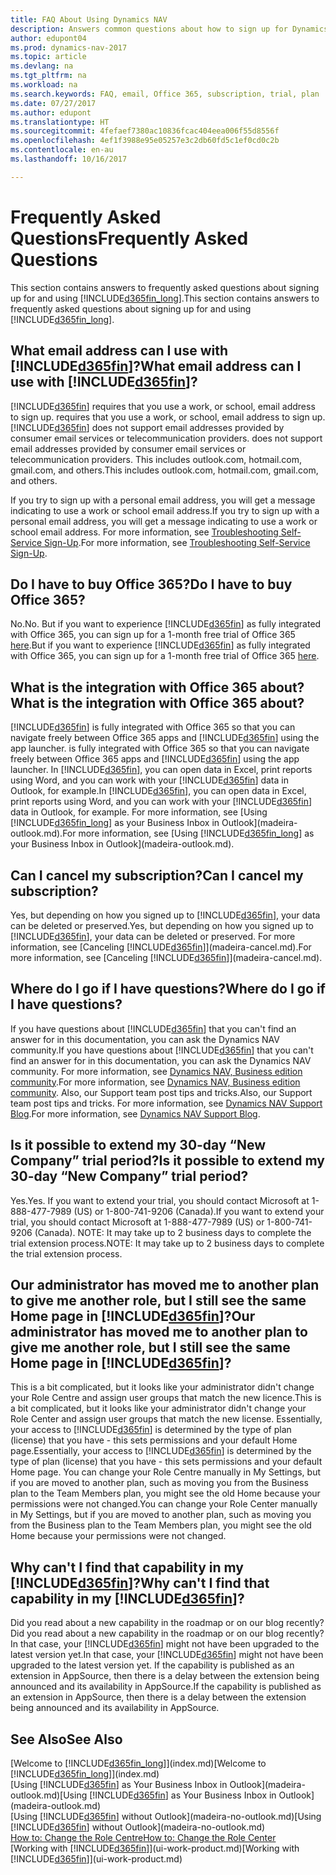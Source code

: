 ```yaml
---
title: FAQ About Using Dynamics NAV
description: Answers common questions about how to sign up for Dynamics NAV, and what to do to get started.
author: edupont04
ms.prod: dynamics-nav-2017
ms.topic: article
ms.devlang: na
ms.tgt_pltfrm: na
ms.workload: na
ms.search.keywords: FAQ, email, Office 365, subscription, trial, plan
ms.date: 07/27/2017
ms.author: edupont
ms.translationtype: HT
ms.sourcegitcommit: 4fefaef7380ac10836fcac404eea006f55d8556f
ms.openlocfilehash: 4ef1f3988e95e05257e3c2db60fd5c1ef0cd0c2b
ms.contentlocale: en-au
ms.lasthandoff: 10/16/2017

---
```

# <a name="frequently-asked-questions"></a><span data-ttu-id="4f8b5-103">Frequently Asked Questions</span><span class="sxs-lookup"><span data-stu-id="4f8b5-103">Frequently Asked Questions</span></span>
<span data-ttu-id="4f8b5-104">This section contains answers to frequently asked questions about signing up for and using [!INCLUDE[d365fin_long](includes/d365fin_long_md.md)].</span><span class="sxs-lookup"><span data-stu-id="4f8b5-104">This section contains answers to frequently asked questions about signing up for and using [!INCLUDE[d365fin_long](includes/d365fin_long_md.md)].</span></span>  

## <a name="what-email-address-can-i-use-with-included365finincludesd365finmdmd"></a><span data-ttu-id="4f8b5-105">What email address can I use with [!INCLUDE[d365fin](includes/d365fin_md.md)]?</span><span class="sxs-lookup"><span data-stu-id="4f8b5-105">What email address can I use with [!INCLUDE[d365fin](includes/d365fin_md.md)]?</span></span>
[!INCLUDE[d365fin](includes/d365fin_md.md)]<span data-ttu-id="4f8b5-106"> requires that you use a work, or school, email address to sign up.</span><span class="sxs-lookup"><span data-stu-id="4f8b5-106"> requires that you use a work, or school, email address to sign up.</span></span> [!INCLUDE[d365fin](includes/d365fin_md.md)]<span data-ttu-id="4f8b5-107"> does not support email addresses provided by consumer email services or telecommunication providers.</span><span class="sxs-lookup"><span data-stu-id="4f8b5-107"> does not support email addresses provided by consumer email services or telecommunication providers.</span></span> <span data-ttu-id="4f8b5-108">This includes outlook.com, hotmail.com, gmail.com, and others.</span><span class="sxs-lookup"><span data-stu-id="4f8b5-108">This includes outlook.com, hotmail.com, gmail.com, and others.</span></span>  

<span data-ttu-id="4f8b5-109">If you try to sign up with a personal email address, you will get a message indicating to use a work or school email address.</span><span class="sxs-lookup"><span data-stu-id="4f8b5-109">If you try to sign up with a personal email address, you will get a message indicating to use a work or school email address.</span></span> <span data-ttu-id="4f8b5-110">For more information, see [Troubleshooting Self-Service Sign-Up](ui-troubleshoot-self-signup.md).</span><span class="sxs-lookup"><span data-stu-id="4f8b5-110">For more information, see [Troubleshooting Self-Service Sign-Up](ui-troubleshoot-self-signup.md).</span></span>  

## <a name="do-i-have-to-buy-office-365"></a><span data-ttu-id="4f8b5-111">Do I have to buy Office 365?</span><span class="sxs-lookup"><span data-stu-id="4f8b5-111">Do I have to buy Office 365?</span></span>
<span data-ttu-id="4f8b5-112">No.</span><span class="sxs-lookup"><span data-stu-id="4f8b5-112">No.</span></span> <span data-ttu-id="4f8b5-113">But if you want to experience [!INCLUDE[d365fin](includes/d365fin_md.md)] as fully integrated with Office 365, you can sign up for a 1-month free trial of Office 365 [here](https://products.office.com/try).</span><span class="sxs-lookup"><span data-stu-id="4f8b5-113">But if you want to experience [!INCLUDE[d365fin](includes/d365fin_md.md)] as fully integrated with Office 365, you can sign up for a 1-month free trial of Office 365 [here](https://products.office.com/try).</span></span>  

## <a name="what-is-the-integration-with-office-365-about"></a><span data-ttu-id="4f8b5-114">What is the integration with Office 365 about?</span><span class="sxs-lookup"><span data-stu-id="4f8b5-114">What is the integration with Office 365 about?</span></span>
[!INCLUDE[d365fin](includes/d365fin_md.md)]<span data-ttu-id="4f8b5-115"> is fully integrated with Office 365 so that you can navigate freely between Office 365 apps and [!INCLUDE[d365fin](includes/d365fin_md.md)] using the app launcher.</span><span class="sxs-lookup"><span data-stu-id="4f8b5-115"> is fully integrated with Office 365 so that you can navigate freely between Office 365 apps and [!INCLUDE[d365fin](includes/d365fin_md.md)] using the app launcher.</span></span> <span data-ttu-id="4f8b5-116">In [!INCLUDE[d365fin](includes/d365fin_md.md)], you can open data in Excel, print reports using Word, and you can work with your [!INCLUDE[d365fin](includes/d365fin_md.md)] data in Outlook, for example.</span><span class="sxs-lookup"><span data-stu-id="4f8b5-116">In [!INCLUDE[d365fin](includes/d365fin_md.md)], you can open data in Excel, print reports using Word, and you can work with your [!INCLUDE[d365fin](includes/d365fin_md.md)] data in Outlook, for example.</span></span> <span data-ttu-id="4f8b5-117">For more information, see [Using [!INCLUDE[d365fin_long](includes/d365fin_long_md.md)] as your Business Inbox in Outlook](madeira-outlook.md).</span><span class="sxs-lookup"><span data-stu-id="4f8b5-117">For more information, see [Using [!INCLUDE[d365fin_long](includes/d365fin_long_md.md)] as your Business Inbox in Outlook](madeira-outlook.md).</span></span>  

## <a name="can-i-cancel-my-subscription"></a><span data-ttu-id="4f8b5-118">Can I cancel my subscription?</span><span class="sxs-lookup"><span data-stu-id="4f8b5-118">Can I cancel my subscription?</span></span>
<span data-ttu-id="4f8b5-119">Yes, but depending on how you signed up to [!INCLUDE[d365fin](includes/d365fin_md.md)], your data can be deleted or preserved.</span><span class="sxs-lookup"><span data-stu-id="4f8b5-119">Yes, but depending on how you signed up to [!INCLUDE[d365fin](includes/d365fin_md.md)], your data can be deleted or preserved.</span></span> <span data-ttu-id="4f8b5-120">For more information, see [Canceling [!INCLUDE[d365fin](includes/d365fin_md.md)]](madeira-cancel.md).</span><span class="sxs-lookup"><span data-stu-id="4f8b5-120">For more information, see [Canceling [!INCLUDE[d365fin](includes/d365fin_md.md)]](madeira-cancel.md).</span></span>  

## <a name="where-do-i-go-if-i-have-questions"></a><span data-ttu-id="4f8b5-121">Where do I go if I have questions?</span><span class="sxs-lookup"><span data-stu-id="4f8b5-121">Where do I go if I have questions?</span></span>
<span data-ttu-id="4f8b5-122">If you have questions about [!INCLUDE[d365fin](includes/d365fin_md.md)] that you can't find an answer for in this documentation, you can ask the Dynamics NAV community.</span><span class="sxs-lookup"><span data-stu-id="4f8b5-122">If you have questions about [!INCLUDE[d365fin](includes/d365fin_md.md)] that you can't find an answer for in this documentation, you can ask the Dynamics NAV community.</span></span> <span data-ttu-id="4f8b5-123">For more information, see [Dynamics NAV, Business edition community](https://community.dynamics.com/business).</span><span class="sxs-lookup"><span data-stu-id="4f8b5-123">For more information, see [Dynamics NAV, Business edition community](https://community.dynamics.com/business).</span></span> <span data-ttu-id="4f8b5-124">Also, our Support team post tips and tricks.</span><span class="sxs-lookup"><span data-stu-id="4f8b5-124">Also, our Support team post tips and tricks.</span></span> <span data-ttu-id="4f8b5-125">For more information, see [Dynamics NAV Support Blog](https://blogs.msdn.microsoft.com/dyn365finsupport).</span><span class="sxs-lookup"><span data-stu-id="4f8b5-125">For more information, see [Dynamics NAV Support Blog](https://blogs.msdn.microsoft.com/dyn365finsupport).</span></span>  

## <a name="is-it-possible-to-extend-my-30-day-new-company-trial-period"></a><span data-ttu-id="4f8b5-126">Is it possible to extend my 30-day “New Company” trial period?</span><span class="sxs-lookup"><span data-stu-id="4f8b5-126">Is it possible to extend my 30-day “New Company” trial period?</span></span>
<span data-ttu-id="4f8b5-127">Yes.</span><span class="sxs-lookup"><span data-stu-id="4f8b5-127">Yes.</span></span> <span data-ttu-id="4f8b5-128">If you want to extend your trial, you should contact Microsoft at 1-888-477-7989 (US) or 1-800-741-9206 (Canada).</span><span class="sxs-lookup"><span data-stu-id="4f8b5-128">If you want to extend your trial, you should contact Microsoft at 1-888-477-7989 (US) or 1-800-741-9206 (Canada).</span></span> <span data-ttu-id="4f8b5-129">NOTE:  It may take up to 2 business days to complete the trial extension process.</span><span class="sxs-lookup"><span data-stu-id="4f8b5-129">NOTE:  It may take up to 2 business days to complete the trial extension process.</span></span>  

## <a name="our-administrator-has-moved-me-to-another-plan-to-give-me-another-role-but-i-still-see-the-same-home-page-in-included365finincludesd365finmdmd"></a><span data-ttu-id="4f8b5-130">Our administrator has moved me to another plan to give me another role, but I still see the same Home page in [!INCLUDE[d365fin](includes/d365fin_md.md)]?</span><span class="sxs-lookup"><span data-stu-id="4f8b5-130">Our administrator has moved me to another plan to give me another role, but I still see the same Home page in [!INCLUDE[d365fin](includes/d365fin_md.md)]?</span></span>
<span data-ttu-id="4f8b5-131">This is a bit complicated, but it looks like your administrator didn't change your Role Centre and assign user groups that match the new licence.</span><span class="sxs-lookup"><span data-stu-id="4f8b5-131">This is a bit complicated, but it looks like your administrator didn't change your Role Center and assign user groups that match the new license.</span></span> <span data-ttu-id="4f8b5-132">Essentially, your access to [!INCLUDE[d365fin](includes/d365fin_md.md)] is determined by the type of plan (license) that you have - this sets permissions and your default Home page.</span><span class="sxs-lookup"><span data-stu-id="4f8b5-132">Essentially, your access to [!INCLUDE[d365fin](includes/d365fin_md.md)] is determined by the type of plan (license) that you have - this sets permissions and your default Home page.</span></span> <span data-ttu-id="4f8b5-133">You can change your Role Centre manually in My Settings, but if you are moved to another plan, such as moving you from the Business plan to the Team Members plan, you might see the old Home because your permissions were not changed.</span><span class="sxs-lookup"><span data-stu-id="4f8b5-133">You can change your Role Center manually in My Settings, but if you are moved to another plan, such as moving you from the Business plan to the Team Members plan, you might see the old Home because your permissions were not changed.</span></span>  

## <a name="why-cant-i-find-that-capability-in-my-included365finincludesd365finmdmd"></a><span data-ttu-id="4f8b5-134">Why can't I find that capability in my [!INCLUDE[d365fin](includes/d365fin_md.md)]?</span><span class="sxs-lookup"><span data-stu-id="4f8b5-134">Why can't I find that capability in my [!INCLUDE[d365fin](includes/d365fin_md.md)]?</span></span>
<span data-ttu-id="4f8b5-135">Did you read about a new capability in the roadmap or on our blog recently?</span><span class="sxs-lookup"><span data-stu-id="4f8b5-135">Did you read about a new capability in the roadmap or on our blog recently?</span></span> <span data-ttu-id="4f8b5-136">In that case, your [!INCLUDE[d365fin](includes/d365fin_md.md)] might not have been upgraded to the latest version yet.</span><span class="sxs-lookup"><span data-stu-id="4f8b5-136">In that case, your [!INCLUDE[d365fin](includes/d365fin_md.md)] might not have been upgraded to the latest version yet.</span></span> <span data-ttu-id="4f8b5-137">If the capability is published as an extension in AppSource, then there is a delay between the extension being announced and its availability in AppSource.</span><span class="sxs-lookup"><span data-stu-id="4f8b5-137">If the capability is published as an extension in AppSource, then there is a delay between the extension being announced and its availability in AppSource.</span></span>

## <a name="see-also"></a><span data-ttu-id="4f8b5-138">See Also</span><span class="sxs-lookup"><span data-stu-id="4f8b5-138">See Also</span></span>
<span data-ttu-id="4f8b5-139">[Welcome to [!INCLUDE[d365fin_long](includes/d365fin_long_md.md)]](index.md)</span><span class="sxs-lookup"><span data-stu-id="4f8b5-139">[Welcome to [!INCLUDE[d365fin_long](includes/d365fin_long_md.md)]](index.md)</span></span>  
<span data-ttu-id="4f8b5-140">[Using [!INCLUDE[d365fin](includes/d365fin_md.md)] as Your Business Inbox in Outlook](madeira-outlook.md)</span><span class="sxs-lookup"><span data-stu-id="4f8b5-140">[Using [!INCLUDE[d365fin](includes/d365fin_md.md)] as Your Business Inbox in Outlook](madeira-outlook.md)</span></span>  
<span data-ttu-id="4f8b5-141">[Using [!INCLUDE[d365fin](includes/d365fin_md.md)] without Outlook](madeira-no-outlook.md)</span><span class="sxs-lookup"><span data-stu-id="4f8b5-141">[Using [!INCLUDE[d365fin](includes/d365fin_md.md)] without Outlook](madeira-no-outlook.md)</span></span>  
[<span data-ttu-id="4f8b5-142">How to: Change the Role Centre</span><span class="sxs-lookup"><span data-stu-id="4f8b5-142">How to: Change the Role Center</span></span>](change-role.md)  
<span data-ttu-id="4f8b5-143">[Working with [!INCLUDE[d365fin](includes/d365fin_md.md)]](ui-work-product.md)</span><span class="sxs-lookup"><span data-stu-id="4f8b5-143">[Working with [!INCLUDE[d365fin](includes/d365fin_md.md)]](ui-work-product.md)</span></span>  

